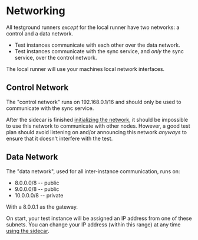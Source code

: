 # Networking

All testground runners _except_ for the local runner have two networks: a
control and a data network.

* Test instances communicate with each other over the data network.
* Test instances communicate with the sync service, and _only_ the sync service,
  over the control network.

The local runner will use your machines local network interfaces.

## Control Network

The "control network" runs on 192.168.0.1/16 and should only be used to
communicate with the sync service.

After the sidecar is finished [initializing the
network](https://github.com/ipfs/testground/blob/master/docs/SIDECAR.md#initialization),
it should be impossible to use this network to communicate with other nodes.
However, a good test plan should avoid listening on and/or announcing this
network _anyways_ to ensure that it doesn't interfere with the test.

## Data Network

The "data network", used for all inter-instance communication, runs on:

- 8.0.0.0/8  -- public
- 9.0.0.0/8  -- public
- 10.0.0.0/8 -- private

With a 8.0.0.1 as the gateway.

On start, your test instance will be assigned an IP address from one of these
subnets. You can change your IP address (within this range) at any time [using
the
sidecar](https://github.com/ipfs/testground/blob/master/docs/SIDECAR.md#ip-addresses).
